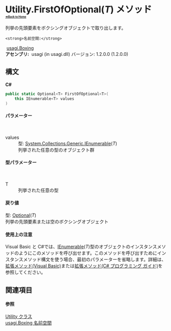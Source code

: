 # Utility.FirstOfOptional(*T*) メソッド <div style="font-size:30%"><a href="https://github.com/usagi/usagi.cs/blob/master/docs/Home.md">≪Back to Home</a></div> 

列挙の先頭要素をボクシングオブジェクトで取り出します。


    <strong>名前空間:</strong>
&nbsp;<a href="N_usagi_Boxing.md">usagi.Boxing</a><br /><strong>アセンブリ:</strong>
&nbsp;usagi (in usagi.dll) バージョン: 1.2.0.0 (1.2.0.0)

## 構文

**C#**<br />
``` C#
public static Optional<T> FirstOfOptional<T>(
	this IEnumerable<T> values
)

```


#### パラメーター
&nbsp;<dl><dt>values</dt><dd>型: <a href="http://msdn2.microsoft.com/ja-jp/library/9eekhta0" target="_blank">System.Collections.Generic.IEnumerable</a>(*T*)<br />列挙された任意の型のオブジェクト群</dd></dl>

#### 型パラメーター
&nbsp;<dl><dt>T</dt><dd>列挙された任意の型</dd></dl>

#### 戻り値
型: <a href="T_usagi_Boxing_Optional_1.md">Optional</a>(*T*)<br />列挙の先頭要素または空のボクシングオブジェクト

#### 使用上の注意
Visual Basic と C#では、<a href="http://msdn2.microsoft.com/ja-jp/library/9eekhta0" target="_blank">IEnumerable</a>(*T*)型のオブジェクトのインスタンスメソッドのようにこのメソッドを呼び出せます。このメソッドを呼び出すためにインスタンスメソッド構文を使う場合、最初のパラメーターを省略します。詳細は、<a href="http://msdn.microsoft.com/ja-jp/library/bb384936.aspx" target="_blank">拡張メソッド(Visual Basic)</a>または<a href="http://msdn.microsoft.com/ja-jp/library/bb383977.aspx" target="_blank">拡張メソッド(C# プログラミング ガイド)</a>を参照してください。

## 関連項目


#### 参照
<a href="T_usagi_Boxing_Utility.md">Utility クラス</a><br /><a href="N_usagi_Boxing.md">usagi.Boxing 名前空間</a><br />